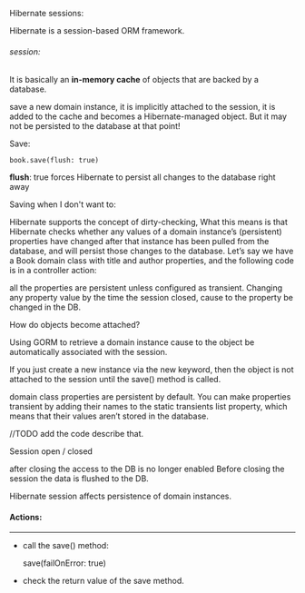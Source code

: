 Hibernate sessions:

Hibernate is a session-based ORM framework.

###### session: 
It is basically an **in-memory cache** of objects that are backed by a database.

save a new domain instance, it is implicitly attached to the session, it is added to the cache and becomes a Hibernate-managed object. But it may not be persisted to the database at that point! 


Save:

    book.save(flush: true)
**flush**: true forces Hibernate to persist all changes to the database right away



Saving when I don't want to:

Hibernate supports the concept of dirty-checking, What this means is that Hibernate checks whether any values of a domain instance’s (persistent) properties have changed after that instance has been pulled from the database, and will persist those changes to the database.
Let’s say we have a Book domain class with title and author properties, and the following code is in a controller action:





all the properties are persistent unless configured as transient.
Changing any property value by the time the session closed, cause to the property be changed in the DB.

How do objects become attached?

Using GORM to retrieve a domain instance cause to the object be automatically associated with the session.

If you just create a new instance via the new keyword, then the object is not attached to the session until the save() method is called.

domain class properties are persistent by default.
You can make properties transient by adding their names to the static transients list property, which means that their values aren’t stored in the database.

 //TODO add the code describe that.
 
 Session open / closed
 
 after closing the access to the DB is no longer enabled
 Before closing the session the data is flushed to the DB.

 Hibernate session affects persistence of domain instances.
 
#### Actions:
----
- call the save() method:
   
    save(failOnError: true)
     
- check the return value of the save method.
 
